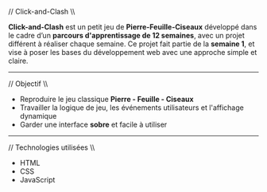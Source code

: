// Click-and-Clash \\\

**Click-and-Clash** est un petit jeu de **Pierre-Feuille-Ciseaux** développé dans le cadre d’un **parcours d'apprentissage de 12 semaines**, avec un projet différent à réaliser chaque semaine.
Ce projet fait partie de la **semaine 1**, et vise à poser les bases du développement web avec une approche simple et claire.

---

// Objectif \\\

- Reproduire le jeu classique **Pierre - Feuille - Ciseaux**
- Travailler la logique de jeu, les événements utilisateurs et l'affichage dynamique
- Garder une interface **sobre** et facile à utiliser

---

// Technologies utilisées \\\

- HTML
- CSS
- JavaScript
